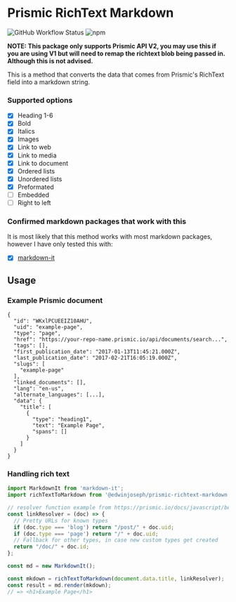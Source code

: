 # Prismic RichText Markdown
![GitHub Workflow Status](https://img.shields.io/github/workflow/status/edwinjoseph/prismic-richtext-markdown/CI?style=flat-square)
![npm](https://img.shields.io/npm/v/@edwinjoseph/prismic-richtext-markdown?label=%40edwinjoseph%2Fprismic-richtext-markdown&style=flat-square)

**NOTE: This package only supports Prismic API V2, you may use this if you are using V1 but will need to remap the richtext blob being passed in. Although this is not advised.**

This is a method that converts the data that comes from Prismic's RichText field into a markdown string.

### Supported options

- [x] Heading 1-6
- [x] Bold
- [x] Italics
- [x] Images
- [x] Link to web
- [x] Link to media
- [x] Link to document
- [x] Ordered lists
- [x] Unordered lists
- [x] Preformated
- [ ] Embedded
- [ ] Right to left

### Confirmed markdown packages that work with this
It is most likely that this method works with most markdown packages, however I have only tested this with:
- [x] [markdown-it](https://www.npmjs.com/package/markdown-it)

## Usage
### Example Prismic document
```
{
  "id": "WKxlPCUEEIZ10AHU",
  "uid": "example-page",
  "type": "page",
  "href": "https://your-repo-name.prismic.io/api/documents/search...",
  "tags": [],
  "first_publication_date": "2017-01-13T11:45:21.000Z",
  "last_publication_date": "2017-02-21T16:05:19.000Z",
  "slugs": [
    "example-page"
  ],
  "linked_documents": [],
  "lang": "en-us",
  "alternate_languages": [...],
  "data": {
    "title": [
      {
        "type": "heading1",
        "text": "Example Page",
        "spans": []
      }
    ]
  }
}
```

### Handling rich text
```js
import MarkdownIt from 'markdown-it';
import richTextToMarkdown from '@edwinjoseph/prismic-richtext-markdown';

// resolver function example from https://prismic.io/docs/javascript/beyond-the-api/link-resolving
const linkResolver = (doc) => {
  // Pretty URLs for known types
  if (doc.type === 'blog') return "/post/" + doc.uid;
  if (doc.type === 'page') return "/" + doc.uid;
  // Fallback for other types, in case new custom types get created
  return "/doc/" + doc.id;
};

const md = new MarkdownIt();

const mkdown = richTextToMarkdown(document.data.title, linkResolver);
const result = md.render(mkdown);
// => <h1>Example Page</h1>
```
